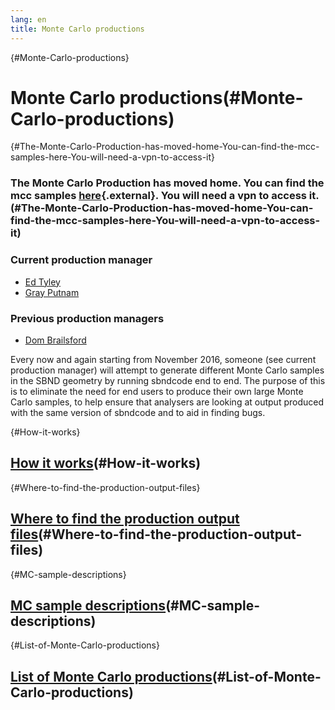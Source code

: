 ```yaml
---
lang: en
title: Monte Carlo productions
---
```


{#Monte-Carlo-productions}

Monte Carlo productions(#Monte-Carlo-productions)
==================================================================

{#The-Monte-Carlo-Production-has-moved-home-You-can-find-the-mcc-samples-here-You-will-need-a-vpn-to-access-it}

### The Monte Carlo Production has moved home. You can find the mcc samples [here](https://sbnd-data.fnal.gov/index.html){.external}. You will need a vpn to access it.(#The-Monte-Carlo-Production-has-moved-home-You-can-find-the-mcc-samples-here-You-will-need-a-vpn-to-access-it)

### Current production manager

-   [Ed Tyley](mailto:e.tyley@sheffield.ac.uk)
-   [Gray Putnam](mailto:grayputnam@uchicago.edu)

### Previous production managers

-   [Dom Brailsford](mailto:d.brailsford@lancaster.ac.uk)

Every now and again starting from November 2016, someone (see current
production manager) will attempt to generate different Monte Carlo
samples in the SBND geometry by running sbndcode end to end. The purpose
of this is to eliminate the need for end users to produce their own
large Monte Carlo samples, to help ensure that analysers are looking at
output produced with the same version of sbndcode and to aid in finding
bugs.

{#How-it-works}

[How it works](How_it_works.html)(#How-it-works)
-----------------------------------------------------------------------------

{#Where-to-find-the-production-output-files}

[Where to find the production output files](Where_to_find_the_production_output_files.html)(#Where-to-find-the-production-output-files)
--------------------------------------------------------------------------------------------------------------------------------------------------------------------

{#MC-sample-descriptions}

[MC sample descriptions](MC_sample_descriptions.html)(#MC-sample-descriptions)
-----------------------------------------------------------------------------------------------------------

{#List-of-Monte-Carlo-productions}

[List of Monte Carlo productions](List_of_Monte_Carlo_productions.html)(#List-of-Monte-Carlo-productions)
--------------------------------------------------------------------------------------------------------------------------------------
